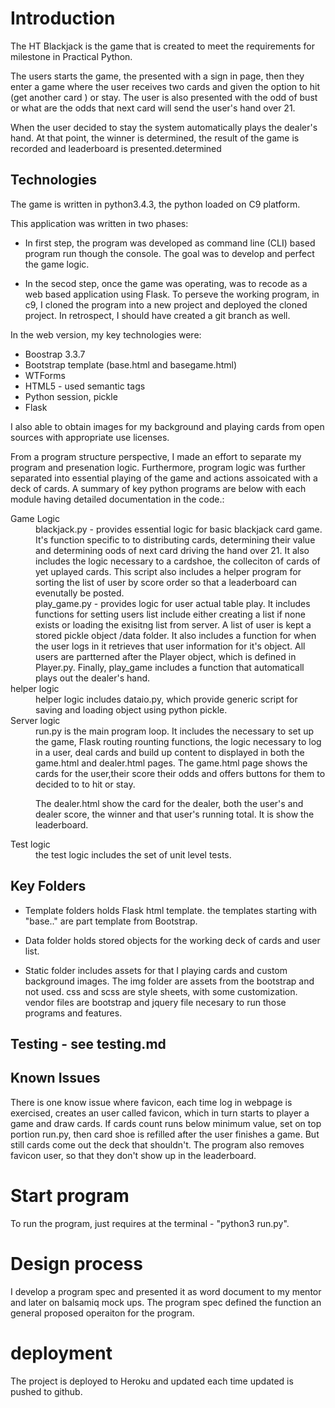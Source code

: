 # Introduction

The HT Blackjack is the game that is created to meet the requirements for milestone 
in Practical Python.

The users starts the game, the presented with a sign in page, then they enter a game
where the user receives two cards and given the option to hit (get another card ) or stay.
The user is also presented with the odd of bust or what are the odds that next card will
send the user's hand over 21.

When the user decided to stay the system automatically plays the dealer's hand.  At that point,
the winner is determined, the result of the game is recorded and leaderboard is presented.determined

## Technologies 

The game is written in python3.4.3, the python loaded on C9 platform.

This application was written in two phases:

* In first step, the program was developed as command line (CLI) based program run though the console.  The goal was to develop and perfect the game logic.

* In the secod step, once the game was operating, was to recode as a web based application using Flask. 
  To perseve the working program, in c9, I cloned the program into a new project and deployed the cloned
  project.   In retrospect, I should have created a git branch as well.

In the web version, my key technologies were:

* Boostrap 3.3.7
* Bootstrap template (base.html and basegame.html)
* WTForms
* HTML5 - used semantic tags
* Python session, pickle
* Flask

I also able to obtain images for my background and playing cards from open sources with
appropriate use licenses. 

From a program structure perspective, I made an effort to separate my program and
presenation logic.  Furthermore, program logic was further separated into essential
playing of the game and actions assoicated with a deck of cards.  A summary of key
python programs are below with each module having detailed documentation in the code.:

<dl>
  <dt>Game Logic </dt>
  <dd> blackjack.py  -  provides essential logic for basic blackjack card game.  It's function specific to
  to distributing cards, determining their value and determining oods of next card driving the 
  hand over 21.   It also includes the logic necessary to a cardshoe, the colleciton of cards of yet 
  uplayed cards.  This script also includes a helper program for sorting the list of user by score
  order so that a leaderboard can evenutally be posted.</dd>
  
  <dd>play_game.py - provides logic for user actual table play.  It includes functions for setting users list 
  include either creating a list if none exists or loading the exisitng list from server.  A list of user is
  kept a stored pickle object /data folder.  It also includes a function for when the user logs in
  it retrieves that user information for it's object.  All users are partterned after the Player object,
  which is defined in Player.py.  Finally, play_game includes a function that automaticall plays 
  out the dealer's hand.</dd>
  
  <dt> helper logic<dt>
  <dd> helper logic includes dataio.py, which provide generic script for saving and loading object 
  using python pickle.</dd>
  
  <dt>Server logic</dt>
  <dd> run.py is the main program loop.  It includes the necessary to set up the game, Flask routing
  rounting functions, the logic necessary to log in a user, deal cards and build up content to displayed 
  in both the game.html and dealer.html pages.  The game.html page shows the cards for the user,their score
  their odds and offers buttons for them to decided to to hit or stay.  
  
  The dealer.html show the card for the dealer, both the user's and dealer score, the winner
  and that user's running total.  It is show the leaderboard.</dd>
  
  <dt> Test logic </dt>
  <dd> the test logic includes the set of unit level tests.</dd>

</dl>

## Key Folders

* Template folders holds Flask html template.  the templates starting with "base.." are 
  part template from Bootstrap.

* Data folder holds stored objects for the working deck of cards and user list.

* Static folder includes  assets for that I playing cards and custom background images. The img folder
  are assets from the bootstrap and not used.  css and scss are style sheets, with some customization.
  vendor files are bootstrap and jquery file necesary to run those programs and features. 

## Testing - see testing.md

## Known Issues

There is one know issue where favicon, each time log in webpage is exercised, creates 
an user called favicon, which in turn starts to player a game and draw cards.  If cards
count runs below minimum value, set on top portion run.py, then card shoe is refilled after the user
finishes a game.  But still cards come out the deck that shouldn't.  The program
also removes favicon user, so that they don't show up in the leaderboard.

# Start program

To run the program, just requires at the terminal -  "python3 run.py".

# Design process

I develop a program spec and presented it as word document to my mentor and later on balsamiq mock ups.  The program spec defined the function an general proposed operaiton for the program.

# deployment

The project is deployed to Heroku and updated each time updated is pushed to github.